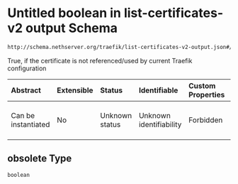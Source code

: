 # Untitled boolean in list-certificates-v2 output Schema

```txt
http://schema.nethserver.org/traefik/list-certificates-v2-output.json#/$defs/tlscert/properties/obsolete
```

True, if the certificate is not referenced/used by current Traefik configuration

| Abstract            | Extensible | Status         | Identifiable            | Custom Properties | Additional Properties | Access Restrictions | Defined In                                                                                            |
| :------------------ | :--------- | :------------- | :---------------------- | :---------------- | :-------------------- | :------------------ | :---------------------------------------------------------------------------------------------------- |
| Can be instantiated | No         | Unknown status | Unknown identifiability | Forbidden         | Allowed               | none                | [list-certificates-v2-output.json\*](traefik/list-certificates-v2-output.json "open original schema") |

## obsolete Type

`boolean`
